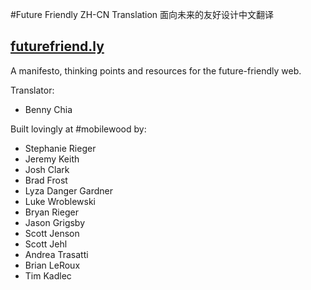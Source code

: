 #Future Friendly ZH-CN Translation 面向未来的友好设计中文翻译

## [futurefriend.ly](http://futurefriend.ly)

A manifesto, thinking points and resources for the future-friendly web. 

Translator:

* Benny Chia

Built lovingly at #mobilewood by:

* Stephanie Rieger
* Jeremy Keith
* Josh Clark
* Brad Frost
* Lyza Danger Gardner
* Luke Wroblewski
* Bryan Rieger
* Jason Grigsby
* Scott Jenson
* Scott Jehl
* Andrea Trasatti
* Brian LeRoux
* Tim Kadlec